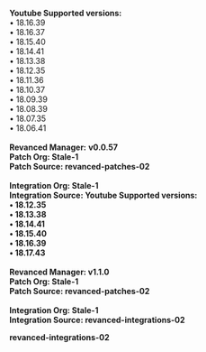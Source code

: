 <b>Youtube Supported versions:</b><br>
• 18.16.39<br>
• 18.16.37<br>
• 18.15.40<br>
• 18.14.41<br>
• 18.13.38<br>
• 18.12.35<br>
• 18.11.36<br>
• 18.10.37<br>
• 18.09.39<br>
• 18.08.39<br>
• 18.07.35<br>
• 18.06.41<br>
<br>
<b>Revanced Manager:</b> <b>v0.0.57<br>
<b>Patch Org:</b> Stale-1<br>
<b>Patch Source:</b> revanced-patches-02<br>
<br>
<b>Integration Org:</b> Stale-1<br>
<b>Integration Source:</b> 
<b>
<b>
<b>
<b>
<b>
<b>
<b>Youtube Supported versions:</b><br>
• 18.12.35<br>
• 18.13.38<br>
• 18.14.41<br>
• 18.15.40<br>
• 18.16.39<br>
• 18.17.43<br>
<br>
<b>Revanced Manager:</b> <b>v1.1.0<br>
<b>Patch Org:</b> Stale-1<br>
<b>Patch Source:</b> revanced-patches-02<br>
<br>
<b>Integration Org:</b> Stale-1<br>
<b>Integration Source:</b> revanced-integrations-02<br>

revanced-integrations-02<br>
